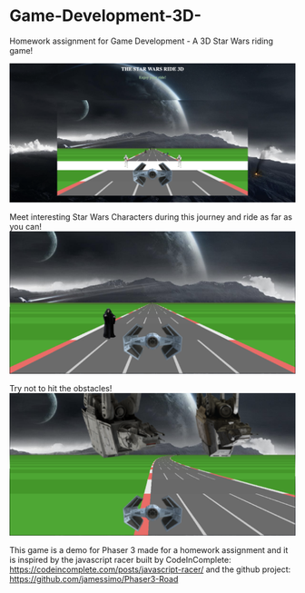 # Game-Development-3D-
Homework assignment for Game Development - A 3D Star Wars riding game!

![GitHub Logo](assets/Screenshot.png)

Meet interesting Star Wars Characters during this journey and ride as far as you can!
![GitHub Logo](assets/Screenshot1.png)

Try not to hit the obstacles!
![GitHub Logo](assets/Screenshot2.png)

This game is a demo for Phaser 3 made for a homework assignment and it is inspired by the javascript racer built by CodeInComplete: https://codeincomplete.com/posts/javascript-racer/ and the github project: https://github.com/jamessimo/Phaser3-Road




